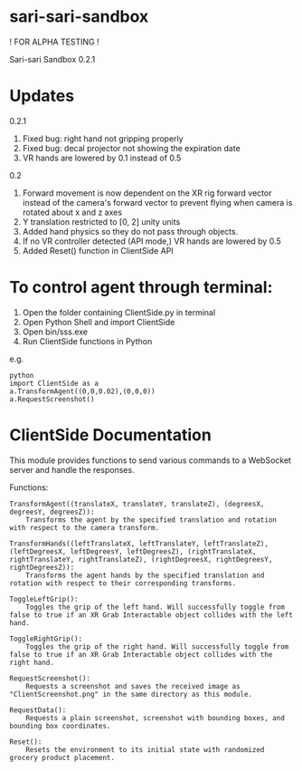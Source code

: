 # sari-sari-sandbox
! FOR ALPHA TESTING !

Sari-sari Sandbox 0.2.1

# Updates
0.2.1
1. Fixed bug: right hand not gripping properly
2. Fixed bug: decal projector not showing the expiration date
3. VR hands are lowered by 0.1 instead of 0.5

0.2
1. Forward movement is now dependent on the XR rig forward vector instead of the camera's forward vector to prevent flying when camera is rotated about x and z axes
2. Y translation restricted to [0, 2] unity units
3. Added hand physics so they do not pass through objects.
4. If no VR controller detected (API mode,) VR hands are lowered by 0.5
5. Added Reset() function in ClientSide API

# To control agent through terminal:

1. Open the folder containing ClientSide.py in terminal
2. Open Python Shell and import ClientSide
3. Open bin/sss.exe
4. Run ClientSide functions in Python

e.g.

	python
	import ClientSide as a
	a.TransformAgent((0,0,0.02),(0,0,0))
	a.RequestScreenshot()

# ClientSide Documentation
This module provides functions to send various commands to a WebSocket server and handle the responses.

Functions:
	
	TransformAgent((translateX, translateY, translateZ), (degreesX, degreesY, degreesZ)):
		Transforms the agent by the specified translation and rotation with respect to the camera transform.
	
	TransformHands((leftTranslateX, leftTranslateY, leftTranslateZ), (leftDegreesX, leftDegreesY, leftDegreesZ), (rightTranslateX, rightTranslateY, rightTranslateZ), (rightDegreesX, rightDegreesY, rightDegreesZ)):
		Transforms the agent hands by the specified translation and rotation with respect to their corresponding transforms.
	
	ToggleLeftGrip():
		Toggles the grip of the left hand. Will successfully toggle from false to true if an XR Grab Interactable object collides with the left hand.
	
	ToggleRightGrip():
		Toggles the grip of the right hand. Will successfully toggle from false to true if an XR Grab Interactable object collides with the right hand.
	
	RequestScreenshot():
		Requests a screenshot and saves the received image as "ClientScreenshot.png" in the same directory as this module.

  	RequestData():
   		Requests a plain screenshot, screenshot with bounding boxes, and bounding box coordinates.

	Reset():
		Resets the environment to its initial state with randomized grocery product placement.
